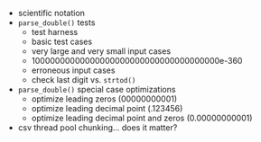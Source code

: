 - scientific notation
- `parse_double()` tests
  - test harness
  - basic test cases
  - very large and very small input cases
  - 10000000000000000000000000000000000000e-360
  - erroneous input cases
  - check last digit vs. `strtod()`
- `parse_double()` special case optimizations
  - optimize leading zeros (00000000001)
  - optimize leading decimal point (.123456)
  - optimize leading decimal point and zeros (0.00000000001)
- csv thread pool chunking... does it matter?

